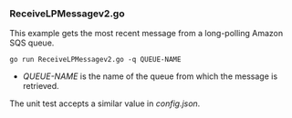 ### ReceiveLPMessagev2.go

This example gets the most recent message from a long-polling Amazon SQS queue.

`go run ReceiveLPMessagev2.go -q QUEUE-NAME`

- _QUEUE-NAME_ is the name of the queue from which the message is retrieved.

The unit test accepts a similar value in _config.json_.
